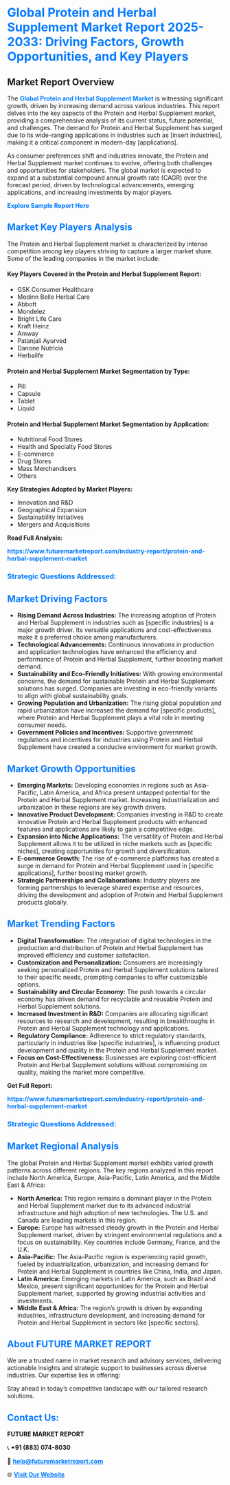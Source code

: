 <h1 style="color: #007BFF;">Global Protein and Herbal Supplement Market Report 2025-2033: Driving Factors, Growth Opportunities, and Key Players</h1>

<section id="overview">
<h2>Market Report Overview</h2>
<p>The <a href="https://www.futuremarketreport.com/industry-report/protein-and-herbal-supplement-market" style="color: #007BFF; text-decoration: none;"><strong>Global Protein and Herbal Supplement Market</strong></a> is witnessing significant growth, driven by increasing demand across various industries. This report delves into the key aspects of the Protein and Herbal Supplement market, providing a comprehensive analysis of its current status, future potential, and challenges. The demand for Protein and Herbal Supplement has surged due to its wide-ranging applications in industries such as [insert industries], making it a critical component in modern-day [applications].</p>
<p>As consumer preferences shift and industries innovate, the Protein and Herbal Supplement market continues to evolve, offering both challenges and opportunities for stakeholders. The global market is expected to expand at a substantial compound annual growth rate (CAGR) over the forecast period, driven by technological advancements, emerging applications, and increasing investments by major players.</p>
</section>

<section id="overview">
<p><a href="https://www.futuremarketreport.com/request-sample/reportId=79039" style="color: #007BFF; text-decoration: none;"><strong>Explore Sample Report Here</strong></a></p>
</section>

<section id="key-players">
<h2 style="color: #007BFF;">Market Key Players Analysis</h2>
<p>The Protein and Herbal Supplement market is characterized by intense competition among key players striving to capture a larger market share. Some of the leading companies in the market include:</p>
<h4>Key Players Covered in the Protein and Herbal Supplement Report:</h4>
<ul><li>GSK Consumer Healthcare</li><li>Medinn Belle Herbal Care</li><li>Abbott</li><li>Mondelez</li><li>Bright Life Care</li><li>Kraft Heinz</li><li>Amway</li><li>Patanjali Ayurved</li><li>Danone Nutricia</li><li>Herbalife</li></ul>
<h4>Protein and Herbal Supplement Market Segmentation by Type:</h4>
<ul><li>Pill</li><li>Capsule</li><li>Tablet</li><li>Liquid</li></ul>

<h4>Protein and Herbal Supplement Market Segmentation by Application:</h4>
<ul><li>Nutritional Food Stores</li><li>Health and Specialty Food Stores</li><li>E-commerce</li><li>Drug Stores</li><li>Mass Merchandisers</li><li>Others</li></ul>
<p><strong>Key Strategies Adopted by Market Players:</strong></p>
<ul>
<li>Innovation and R&D</li>
<li>Geographical Expansion</li>
<li>Sustainability Initiatives</li>
<li>Mergers and Acquisitions</li>
</ul>
</section>

<section>
<p><strong>Read Full Analysis: </strong></p><a href="https://www.futuremarketreport.com/industry-report/protein-and-herbal-supplement-market" style="color: #007BFF; text-decoration: none;"><strong>https://www.futuremarketreport.com/industry-report/protein-and-herbal-supplement-market</strong></a>
<h3 style="color: #007BFF;">Strategic Questions Addressed:</h3>
</section>

<section id="driving-factors">
<h2 style="color: #007BFF;">Market Driving Factors</h2>
<ul>
<li><strong>Rising Demand Across Industries:</strong> The increasing adoption of Protein and Herbal Supplement in industries such as [specific industries] is a major growth driver. Its versatile applications and cost-effectiveness make it a preferred choice among manufacturers.</li>
<li><strong>Technological Advancements:</strong> Continuous innovations in production and application technologies have enhanced the efficiency and performance of Protein and Herbal Supplement, further boosting market demand.</li>
<li><strong>Sustainability and Eco-Friendly Initiatives:</strong> With growing environmental concerns, the demand for sustainable Protein and Herbal Supplement solutions has surged. Companies are investing in eco-friendly variants to align with global sustainability goals.</li>
<li><strong>Growing Population and Urbanization:</strong> The rising global population and rapid urbanization have increased the demand for [specific products], where Protein and Herbal Supplement plays a vital role in meeting consumer needs.</li>
<li><strong>Government Policies and Incentives:</strong> Supportive government regulations and incentives for industries using Protein and Herbal Supplement have created a conducive environment for market growth.</li>
</ul>
</section>

<section id="growth-opportunities">
<h2 style="color: #007BFF;">Market Growth Opportunities</h2>
<ul>
<li><strong>Emerging Markets:</strong> Developing economies in regions such as Asia-Pacific, Latin America, and Africa present untapped potential for the Protein and Herbal Supplement market. Increasing industrialization and urbanization in these regions are key growth drivers.</li>
<li><strong>Innovative Product Development:</strong> Companies investing in R&D to create innovative Protein and Herbal Supplement products with enhanced features and applications are likely to gain a competitive edge.</li>
<li><strong>Expansion into Niche Applications:</strong> The versatility of Protein and Herbal Supplement allows it to be utilized in niche markets such as [specific niches], creating opportunities for growth and diversification.</li>
<li><strong>E-commerce Growth:</strong> The rise of e-commerce platforms has created a surge in demand for Protein and Herbal Supplement used in [specific applications], further boosting market growth.</li>
<li><strong>Strategic Partnerships and Collaborations:</strong> Industry players are forming partnerships to leverage shared expertise and resources, driving the development and adoption of Protein and Herbal Supplement products globally.</li>
</ul>
</section>

<section id="trending-factors">
<h2 style="color: #007BFF;">Market Trending Factors</h2>
<ul>
<li><strong>Digital Transformation:</strong> The integration of digital technologies in the production and distribution of Protein and Herbal Supplement has improved efficiency and customer satisfaction.</li>
<li><strong>Customization and Personalization:</strong> Consumers are increasingly seeking personalized Protein and Herbal Supplement solutions tailored to their specific needs, prompting companies to offer customizable options.</li>
<li><strong>Sustainability and Circular Economy:</strong> The push towards a circular economy has driven demand for recyclable and reusable Protein and Herbal Supplement solutions.</li>
<li><strong>Increased Investment in R&D:</strong> Companies are allocating significant resources to research and development, resulting in breakthroughs in Protein and Herbal Supplement technology and applications.</li>
<li><strong>Regulatory Compliance:</strong> Adherence to strict regulatory standards, particularly in industries like [specific industries], is influencing product development and quality in the Protein and Herbal Supplement market.</li>
<li><strong>Focus on Cost-Effectiveness:</strong> Businesses are exploring cost-efficient Protein and Herbal Supplement solutions without compromising on quality, making the market more competitive.</li>
</ul>
</section>

<section>
<p><strong>Get Full Report: </strong></p><a href="https://www.futuremarketreport.com/industry-report/protein-and-herbal-supplement-market" style="color: #007BFF; text-decoration: none;"><strong>https://www.futuremarketreport.com/industry-report/protein-and-herbal-supplement-market</strong></a>
<h3 style="color: #007BFF;">Strategic Questions Addressed:</h3>
</section>


<section id="regional-analysis">
<h2 style="color: #007BFF;">Market Regional Analysis</h2>
<p>The global Protein and Herbal Supplement market exhibits varied growth patterns across different regions. The key regions analyzed in this report include North America, Europe, Asia-Pacific, Latin America, and the Middle East & Africa:</p>
<ul>
<li><strong>North America:</strong> This region remains a dominant player in the Protein and Herbal Supplement market due to its advanced industrial infrastructure and high adoption of new technologies. The U.S. and Canada are leading markets in this region.</li>
<li><strong>Europe:</strong> Europe has witnessed steady growth in the Protein and Herbal Supplement market, driven by stringent environmental regulations and a focus on sustainability. Key countries include Germany, France, and the U.K.</li>
<li><strong>Asia-Pacific:</strong> The Asia-Pacific region is experiencing rapid growth, fueled by industrialization, urbanization, and increasing demand for Protein and Herbal Supplement in countries like China, India, and Japan.</li>
<li><strong>Latin America:</strong> Emerging markets in Latin America, such as Brazil and Mexico, present significant opportunities for the Protein and Herbal Supplement market, supported by growing industrial activities and investments.</li>
<li><strong>Middle East & Africa:</strong> The region’s growth is driven by expanding industries, infrastructure development, and increasing demand for Protein and Herbal Supplement in sectors like [specific sectors].</li>
</ul>
</section>

<footer>
<h2 style="color: #007BFF;">About FUTURE MARKET REPORT</h2>
<p>We are a trusted name in market research and advisory services, delivering actionable insights and strategic support to businesses across diverse industries. Our expertise lies in offering:</p>

<p>Stay ahead in today’s competitive landscape with our tailored research solutions.</p>

<h2 style="color: #007BFF;">Contact Us:</h2>
<p><strong>FUTURE MARKET REPORT</strong></p>
<p>📞 <strong>+91 (883) 074-8030</strong></p>
<p>📧 <strong><a href="mailto:help@futuremarketreport.com" style="color: #007BFF;">help@futuremarketreport.com</a></strong></p>
<p>🌐 <strong><a href="https://www.futuremarketreport.com/" style="color: #007BFF;">Visit Our Website</a></strong></p>
</footer>